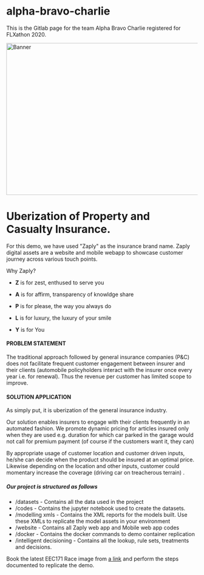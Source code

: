 # alpha-bravo-charlie

This is the Gitlab page for the team Alpha Bravo Charlie registered for FLXathon 2020.

<img align="center" src="images/ABC.jpg" alt="Banner" width="600" height="400">

# Uberization of Property and Casualty Insurance.

For this demo, we have used "Zaply" as the insurance brand name. Zaply digital assets are a website and mobile webapp to showcase customer journey across various touch points. 

Why Zaply?

*  **Z** is for zest, enthused to serve you

*  **A** is for affirm, transparency of knowldge share

*  **P** is for please, the way you always do

*  **L** is for luxury, the luxury of your smile

*  **Y** is for You

#### PROBLEM STATEMENT
The traditional approach followed by general insurance companies (P&C) does not facilitate frequent customer engagement between insurer and their clients (automobile policyholders  interact with the insurer once every year i.e. for renewal). Thus the revenue per customer has limited scope to improve. 


#### SOLUTION APPLICATION 
As simply put, it is uberization of the general insurance industry. 

Our solution enables insurers to engage with their clients frequently in an automated fashion. We promote dynamic pricing for articles insured only when they are used e.g. duration for which car parked in the garage would not call for premium payment (of course if the customers want it, they can)

By appropriate usage of customer location and customer driven inputs, he/she can decide when the product should be insured at an optimal price. Likewise depending on the location and other inputs, customer could momentary increase the coverage (driving car on treacherous terrain) .


##### Our project is structured as follows

 - /datasets - Contains all the data used in the project
 - /codes - Contains the jupyter notebook used to create the datasets. 
 - /modelling xmls - Contains the XML reports for the models built. Use these XMLs to replicate the model assets in your environment
 - /website - Contains all Zaply web app and Mobile web app codes
 - /docker - Contains the docker commands to demo container replication
 - /intelligent decisioning - Contains all the lookup, rule sets, treatments and decisions.  


Book the latest EEC171 Race image from [a link](https://race.exnet.sas.com) and perform the steps documented to replicate the demo. 